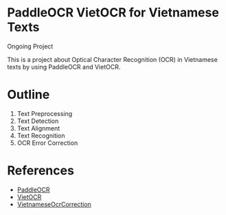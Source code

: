 # PaddleOCR VietOCR for Vietnamese Texts
Ongoing Project

This is a project about Optical Character Recognition (OCR) in Vietnamese texts by using PaddleOCR and VietOCR.

# Outline
1. Text Preprocessing
2. Text Detection
3. Text Alignment
4. Text Recognition
5. OCR Error Correction


# References
* [PaddleOCR](https://github.com/PaddlePaddle/PaddleOCR)
* [VietOCR](https://github.com/pbcquoc/vietocr])
* [VietnameseOcrCorrection](https://github.com/buiquangmanhhp1999/VietnameseOcrCorrection)